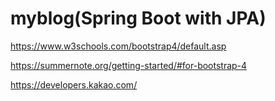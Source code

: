 # myblog(Spring Boot with JPA)

https://www.w3schools.com/bootstrap4/default.asp

https://summernote.org/getting-started/#for-bootstrap-4

https://developers.kakao.com/
